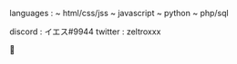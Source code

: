 languages : 
  ~ html/css/jss 
  ~ javascript 
  ~ python
  ~ php/sql

discord : イエス#9944
twitter : zeltroxxx

🥦

